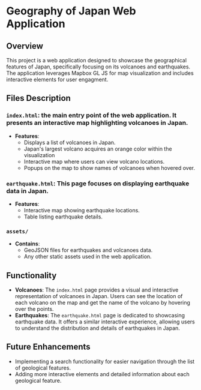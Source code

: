 # Geography of Japan Web Application

## Overview
This project is a web application designed to showcase the geographical features of Japan, specifically focusing on its volcanoes and earthquakes. The application leverages Mapbox GL JS for map visualization and includes interactive elements for user engagment.

## Files Description

### `index.html`: the main entry point of the web application. It presents an interactive map highlighting volcanoes in Japan.
- **Features**:
  - Displays a list of volcanoes in Japan.
  - Japan's largest volcano acquires an orange color within the visualization
  - Interactive map where users can view volcano locations.
  - Popups on the map to show names of volcanoes when hovered over.

### `earthquake.html`: This page focuses on displaying earthquake data in Japan.
- **Features**:
  - Interactive map showing earthquake locations.
  - Table listing earthquake details.

### `assets/`
- **Contains**:
  - GeoJSON files for earthquakes and volcanoes data.
  - Any other static assets used in the web application.

## Functionality
- **Volcanoes**: The `index.html` page provides a visual and interactive representation of volcanoes in Japan. Users can see the location of each volcano on the map and get the name of the volcano by hovering over the points.
- **Earthquakes**: The `earthquake.html` page is dedicated to showcasing earthquake data. It offers a similar interactive experience, allowing users to understand the distribution and details of earthquakes in Japan.

## Future Enhancements
- Implementing a search functionality for easier navigation through the list of geological features.
- Adding more interactive elements and detailed information about each geological feature.
